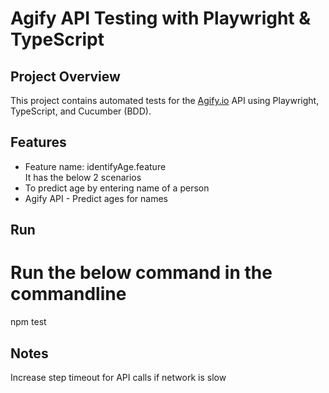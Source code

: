# Agify API Testing with Playwright & TypeScript

## Project Overview
This project contains automated tests for the [Agify.io](https://agify.io) API using Playwright, TypeScript, and Cucumber (BDD).

## Features
- Feature name: identifyAge.feature <br>
It has the below 2 scenarios <br>
- To predict age by entering name of a person
- Agify API - Predict ages for names

## Run
# Run the below command in the commandline
npm test

## Notes

Increase step timeout for API calls if network is slow